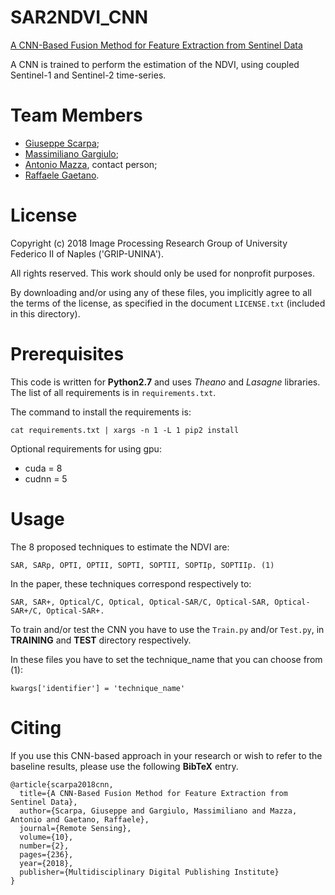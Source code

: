 # SAR2NDVI_CNN
[A CNN-Based Fusion Method for Feature Extraction from Sentinel Data](http://www.mdpi.com/2072-4292/10/2/236) 

A CNN is trained to perform the estimation of the NDVI, using coupled Sentinel-1 and Sentinel-2 time-series.


# Team Members

* [Giuseppe Scarpa](giscarpa@unina.it); 
* [Massimiliano Gargiulo](massimiliano.gargiulo@unina.it); 
* [Antonio Mazza](antonio.mazza@unina.it), contact person; 
* [Raffaele Gaetano](raffaele.gaetano@cirad.fr). 

# License 

Copyright (c) 2018 Image Processing Research Group of University Federico II of Naples ('GRIP-UNINA').

All rights reserved. This work should only be used for nonprofit purposes.

By downloading and/or using any of these files, you implicitly agree to all the terms of the license, as specified in the document `LICENSE.txt` (included in this directory).

# Prerequisites

This code is written for **Python2.7** and uses _Theano_ and _Lasagne_ libraries. The list of all requirements is in `requirements.txt`.

The command to install the requirements is:

```
cat requirements.txt | xargs -n 1 -L 1 pip2 install
```
Optional requirements for using gpu:

* cuda = 8
* cudnn = 5

# Usage


The 8 proposed techniques to estimate the NDVI are:

```
SAR, SARp, OPTI, OPTII, SOPTI, SOPTII, SOPTIp, SOPTIIp. (1)
```
In the paper, these techniques correspond respectively to:

```
SAR, SAR+, Optical/C, Optical, Optical-SAR/C, Optical-SAR, Optical-SAR+/C, Optical-SAR+.
```

To train and/or test the CNN you have to use the `Train.py` and/or `Test.py`, in __TRAINING__ and __TEST__ directory respectively. 

In these files you have to set the technique_name that you can choose from (1): 

   ```
   kwargs['identifier'] = 'technique_name'
   ```

# Citing

If you use this CNN-based approach in your research or wish to refer to the baseline results, please use the following __BibTeX__ entry.
```
@article{scarpa2018cnn,
  title={A CNN-Based Fusion Method for Feature Extraction from Sentinel Data},
  author={Scarpa, Giuseppe and Gargiulo, Massimiliano and Mazza, Antonio and Gaetano, Raffaele},
  journal={Remote Sensing},
  volume={10},
  number={2},
  pages={236},
  year={2018},
  publisher={Multidisciplinary Digital Publishing Institute}
}
```
